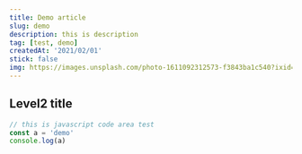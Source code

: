 ```yaml
---
title: Demo article
slug: demo
description: this is description
tag: [test, demo]
createdAt: '2021/02/01'
stick: false
img: https://images.unsplash.com/photo-1611092312573-f3843ba1c540?ixid=MXwxMjA3fDB8MHxwaG90by1wYWdlfHx8fGVufDB8fHw%3D&ixlib=rb-1.2.1&auto=format&fit=crop&w=460&q=80
---
```


## Level2 title

```javascript
// this is javascript code area test
const a = 'demo'
console.log(a)
```
